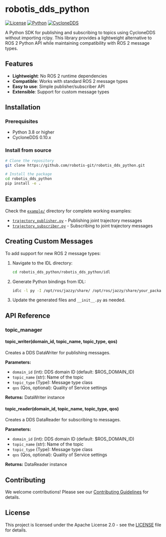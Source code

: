 # robotis_dds_python
[![License](https://img.shields.io/badge/License-Apache%202.0-blue.svg)](https://opensource.org/licenses/Apache-2.0)
[![Python](https://img.shields.io/badge/python-3.8+-blue.svg)](https://www.python.org/downloads/)
[![CycloneDDS](https://img.shields.io/badge/CycloneDDS-0.10.x-green.svg)](https://github.com/eclipse-cyclonedds/cyclonedds)

A Python SDK for publishing and subscribing to topics using CycloneDDS without importing rclpy. This library provides a lightweight alternative to ROS 2 Python API while maintaining compatibility with ROS 2 message types.

## Features

- **Lightweight**: No ROS 2 runtime dependencies
- **Compatible**: Works with standard ROS 2 message types
- **Easy to use**: Simple publisher/subscriber API
- **Extensible**: Support for custom message types

## Installation

### Prerequisites

- Python 3.8 or higher
- CycloneDDS 0.10.x

### Install from source

```bash
# Clone the repository
git clone https://github.com/robotis-git/robotis_dds_python.git

# Install the package
cd robotis_dds_python
pip install -e .
```

## Examples

Check the [`example/`](example/) directory for complete working examples:

- [`trajectory_publisher.py`](example/trajectory_publisher.py) - Publishing joint trajectory messages
- [`trajectory_subscriber.py`](example/trajectory_subscriber.py) - Subscribing to joint trajectory messages

## Creating Custom Messages

To add support for new ROS 2 message types:

1. Navigate to the IDL directory:
   ```bash
   cd robotis_dds_python/robotis_dds_python/idl
   ```

2. Generate Python bindings from IDL:
   ```bash
   idlc -l py -I /opt/ros/jazzy/share/ /opt/ros/jazzy/share/your_package/msg/{YourMessage}.idl
   ```

3. Update the generated files and `__init__.py` as needed.

## API Reference

### topic_manager

#### topic_writer(domain_id, topic_name, topic_type, qos)

Creates a DDS DataWriter for publishing messages.

**Parameters:**
- `domain_id` (int): DDS domain ID (default: $ROS_DOMAIN_ID)
- `topic_name` (str): Name of the topic
- `topic_type` (Type): Message type class
- `qos` (Qos, optional): Quality of Service settings

**Returns:** DataWriter instance

#### topic_reader(domain_id, topic_name, topic_type, qos)

Creates a DDS DataReader for subscribing to messages.

**Parameters:**
- `domain_id` (int): DDS domain ID (default: $ROS_DOMAIN_ID)  
- `topic_name` (str): Name of the topic
- `topic_type` (Type): Message type class
- `qos` (Qos, optional): Quality of Service settings

**Returns:** DataReader instance

## Contributing

We welcome contributions! Please see our [Contributing Guidelines](CONTRIBUTING.md) for details.

## License

This project is licensed under the Apache License 2.0 - see the [LICENSE](LICENSE) file for details.
